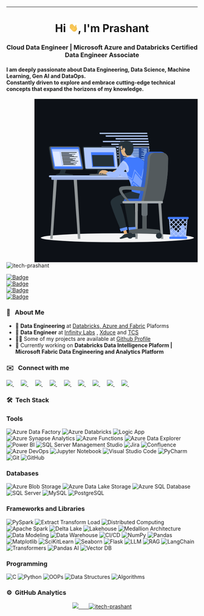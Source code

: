 <hr>
<h1 align="center">
Hi <img src="https://raw.githubusercontent.com/ABSphreak/ABSphreak/master/gifs/Hi.gif" width="25px">, I'm Prashant
</h1>
<h3 align="center">
Cloud Data Engineer | Microsoft Azure and Databricks Certified Data Engineer Associate
</h3>
<h4>
I am deeply passionate about Data Engineering, Data Science, Machine Learning, Gen AI and DataOps.<br>Constantly driven to explore and embrace cutting-edge technical concepts that expand the horizons of my knowledge.
</h4>
<p>
<img align="right" height="430em" src="animation_500_kxa883sd.gif" alt="itech-prashant" />
</p>

<p>
<img src="https://komarev.com/ghpvc/?username=itech-prashant&label=Profile%20views&color=e89b17&style=flat" alt="itech-prashant" />
</p>

[![Badge](https://img.shields.io/badge/Databricks-Certified%20Data%20Engineer-orange?logo=databricks&logoColor=white)](https://credentials.databricks.com/853973c5-b834-40aa-9bd8-b514234d8716#gs.irv21d)
<br>
[![Badge](https://img.shields.io/badge/Microsoft-Certified%20Azure%20Data%20Engineer-blue?logo=microsoft&logoColor=white)](https://learn.microsoft.com/en-us/users/prashant-1080/credentials/3fe3ad418f1b963)
<br>
[![Badge](https://img.shields.io/badge/Microsoft-Certified%20Fabric%20Analytics%20Engineer-blue?logo=microsoft&logoColor=white)](https://learn.microsoft.com/api/credentials/share/en-us/PRASHANT-1080/B201378C96F59155?sharingId=DE6A51F31D06A8BE)
<br>
[![Badge](https://img.shields.io/badge/Resume-View%20Now-green?logo=google-drive&logoColor=white)](https://drive.google.com/file/d/1EW0KoDEBBncdMkHazPQWhX3NMdPdw_71/view?usp=drive_link)
<br>

### 📖 &nbsp; About Me
- 🌱 **Data Engineering** at [Databricks, Azure and Fabric](https://learn.microsoft.com/en-us/azure/architecture/solution-ideas/articles/azure-databricks-modern-analytics-architecture) Plaforms
- 🐍 **Data Engineer** at [Infinity Labs](https://www.infinitylabs.in) , [Xduce](https://www.xduce.com) and [TCS](https://www.tcs.com)
- 👨‍💻 Some of my projects are available at [Github Profile](https://github.com/itech-prashant)
- 🧭 Currently working on **Databricks Data Intelligence Plaform | Microsoft Fabric Data Engineering and Analytics Platform**

<!-- - 📝 I regularly write articles on [my blog](https://itech-prashant.blogspot.com/) -->
<!-- - 📄 Go through my portfolio on [my site](https://itech-prashant.in) -->
<!-- - 📄 Know about my experiences [on my resume](https://resume.io/r/itech-prashant) -->

### ✉️ &nbsp; Connect with me
<p align="left">
<a target="_blank" href="https://www.linkedin.com/in/itech-prashant">
<img src="https://img.shields.io/badge/-LinkedIn-0077B5?style=for-the-badge&logo=Linkedin&logoColor=white">
</img>
</a>
&emsp;
<a target="_blank" href="mailto:itech.prash@gmail.com">
<img src="https://img.shields.io/badge/-Gmail-D14836?style=for-the-badge&logo=Gmail&logoColor=white">
</img>
</a>
&emsp;
<a target="_blank" href="https://instagram.com/prashant.xplorer">
<img src="https://img.shields.io/badge/-Instagram-de26b3?style=for-the-badge&logo=instagram&logoColor=white">
</img>
</a>
&emsp;
<a target="_blank" href="https://x.com/itech_prashant">
<img src="https://img.shields.io/badge/-X-1DA1F2?style=for-the-badge&logo=X&logoColor=white">
</img>
</a>
&emsp;
<a target="_blank" href="https://facebook.com/itech.prashant">
  <img src="https://img.shields.io/badge/-Facebook-1877F2?style=for-the-badge&logo=facebook&logoColor=white">
  </img>
</a>
&emsp;
<a target="_blank" href="https://youtube.com/@prashant_realist">
  <img src="https://img.shields.io/badge/-YouTube-FF0000?style=for-the-badge&logo=youtube&logoColor=white">
  </img>
</a>
&emsp;
<a target="_blank" href="https://wa.me/917979849339">
  <img src="https://img.shields.io/badge/-WhatsApp-25D366?style=for-the-badge&logo=whatsapp&logoColor=white">
  </img>
</a>
&emsp;
<a target="_blank" href="https://threads.net/@prashant_realist">
  <img src="https://img.shields.io/badge/-Threads-000000?style=for-the-badge&logo=threads&logoColor=white">
  </img>
</a>
&emsp;
<a target="_blank" href="https://t.me/tg_deml">
  <img src="https://img.shields.io/badge/-Telegram-26A5E4?style=for-the-badge&logo=telegram&logoColor=white">
  </img>
</a>
&emsp;


</p>

### 🛠 &nbsp;Tech Stack

### Tools
![Azure Data Factory](https://img.shields.io/badge/-Azure%20Data%20Factory-05122A?style=flat&logo=azure)
![Azure Databricks](https://img.shields.io/badge/-Azure%20Databricks-05122A?style=flat&logo=azuredatabricks)
![Logic App](https://img.shields.io/badge/-Logic%20App-05122A?style=flat&logo=azurelogicapps)
![Azure Synapse Analytics](https://img.shields.io/badge/-Azure%20Synapse%20Analytics-05122A?style=flat&logo=azuresynapse)
![Azure Functions](https://img.shields.io/badge/-Azure%20Functions-05122A?style=flat&logo=azurefunctions)
![Azure Data Explorer](https://img.shields.io/badge/-Azure%20Data%20Explorer-05122A?style=flat&logo=azuredataexplorer)
![Power BI](https://img.shields.io/badge/-Power%20BI-05122A?style=flat&logo=powerbi)
![SQL Server Management Studio](https://img.shields.io/badge/-SQL%20Server%20Management%20Studio-05122A?style=flat&logo=microsoftsqlserver)
![Jira](https://img.shields.io/badge/-Jira-05122A?style=flat&logo=jira)
![Confluence](https://img.shields.io/badge/-Confluence-05122A?style=flat&logo=confluence)
![Azure DevOps](https://img.shields.io/badge/-Azure%20DevOps-05122A?style=flat&logo=azuredevops)
![Jupyter Notebook](https://img.shields.io/badge/-Jupyter%20Notebook-05122A?style=flat&logo=jupyter)
![Visual Studio Code](https://img.shields.io/badge/-Visual%20Studio%20Code-05122A?style=flat&logo=visualstudiocode)
![PyCharm](https://img.shields.io/badge/-PyCharm-05122A?style=flat&logo=pycharm)
![Git](https://img.shields.io/badge/-Git-05122A?style=flat&logo=git)
![GitHub](https://img.shields.io/badge/-GitHub-05122A?style=flat&logo=github)

### Databases
![Azure Blob Storage](https://img.shields.io/badge/-Azure%20Blob%20Storage-05122A?style=flat&logo=azureblobstorage)
![Azure Data Lake Storage](https://img.shields.io/badge/-Azure%20Data%20Lake%20Storage-05122A?style=flat&logo=azuredataexplorer)
![Azure SQL Database](https://img.shields.io/badge/-Azure%20SQL%20Database-05122A?style=flat&logo=azure)
![SQL Server](https://img.shields.io/badge/-SQL%20Server-05122A?style=flat&logo=microsoftsqlserver)
![MySQL](https://img.shields.io/badge/-MySQL-05122A?style=flat&logo=mysql)
![PostgreSQL](https://img.shields.io/badge/-PostgreSQL-05122A?style=flat&logo=postgresql)

### Frameworks and Libraries
![PySpark](https://img.shields.io/badge/-PySpark-05122A?style=flat&logo=apachepyspark)
![Extract Transform Load](https://img.shields.io/badge/-Extract%20Transform%20Load-05122A?style=flat&logo=apache)
![Distributed Computing](https://img.shields.io/badge/-Distributed%20Computing-05122A?style=flat&logo=apachehadoop)
![Apache Spark](https://img.shields.io/badge/-Apache%20Spark-05122A?style=flat&logo=apache)
![Delta Lake](https://img.shields.io/badge/-Delta%20Lake-05122A?style=flat&logo=delta)
![Lakehouse](https://img.shields.io/badge/-Lakehouse-05122A?style=flat&logo=azure)
![Medallion Architecture](https://img.shields.io/badge/-Medallion%20Architecture-05122A?style=flat&logo=azure)
![Data Modeling](https://img.shields.io/badge/-Data%20Modeling-05122A?style=flat&logo=tableau)
![Data Warehouse](https://img.shields.io/badge/-Data%20Warehouse-05122A?style=flat&logo=tableau)
![CI/CD](https://img.shields.io/badge/-CI%2FCD-05122A?style=flat&logo=git)
![NumPy](https://img.shields.io/badge/-NumPy-05122A?style=flat&logo=numpy)
![Pandas](https://img.shields.io/badge/-Pandas-05122A?style=flat&logo=pandas)
![Matplotlib](https://img.shields.io/badge/-Matplotlib-05122A?style=flat&logo=matplotlib)
![SciKitLearn](https://img.shields.io/badge/-Sci--Kit_Learn-05122A?style=flat&logo=scikit-learn)
![Seaborn](https://img.shields.io/badge/-Seaborn-05122A?style=flat&logo=seaborn)
![Flask](https://img.shields.io/badge/-Flask-05122A?style=flat&logo=flask)
![LLM](https://img.shields.io/badge/-LLM-05122A?style=flat&logo=python)
![RAG](https://img.shields.io/badge/-RAG-05122A?style=flat&logo=python)
![LangChain](https://img.shields.io/badge/-LangChain-05122A?style=flat&logo=python)
![Transformers](https://img.shields.io/badge/-Transformers-05122A?style=flat&logo=python)
![Pandas AI](https://img.shields.io/badge/-Pandas%20AI-05122A?style=flat&logo=pandas)
![Vector DB](https://img.shields.io/badge/-Vector%20DB-05122A?style=flat&logo=python)

### Programming
![C](https://img.shields.io/badge/-C-05122A?style=flat&logo=c)
![Python](https://img.shields.io/badge/-Python-05122A?style=flat&logo=python)
![OOPs](https://img.shields.io/badge/-OOPs-05122A?style=flat&logo=python)
![Data Structures](https://img.shields.io/badge/-Data%20Structures-05122A?style=flat&logo=python)
![Algorithms](https://img.shields.io/badge/-Algorithms-05122A?style=flat&logo=python)


<!-- - ![Python](https://img.shields.io/badge/-Python-05122A?style=flat&logo=python)&nbsp;
![Spark](https://img.shields.io/badge/-Spark-05122A?style=flat&logo=spark)&nbsp;
![Azure](https://img.shields.io/badge/-Azure-05122A?style=flat&logo=microsoft-azure&logoColor=4287f5)&nbsp;
![Tensorflow](https://img.shields.io/badge/-Tensorflow-05122A?style=flat&logo=tensorflow)\
![OpenCV](https://img.shields.io/badge/-OpenCV-05122A?style=flat&logo=opencv)&nbsp;
![SciKitLearn](https://img.shields.io/badge/-Sci--Kit_Learn-05122A?style=flat&logo=scikit-learn)&nbsp;
![Pandas](https://img.shields.io/badge/-Pandas-05122A?style=flat&logo=pandas)&nbsp;
![Numpy](https://img.shields.io/badge/-Numpy-05122A?style=flat&logo=numpy)&nbsp;
![LangChain](https://img.shields.io/badge/-LangChain-05122A?style=flat)&nbsp;
![RAG](https://img.shields.io/badge/-RAG-05122A?style=flat)&nbsp;-->

<!-- -[JavaScript](https://img.shields.io/badge/-JavaScript-05122A?style=flat&logo=javascript)&nbsp;
![OpenSearch](https://img.shields.io/badge/-OpenSearch-05122A?style=flat&logo=opensearch&logoColor=4287f5)&nbsp;
![Java](https://img.shields.io/badge/-Java-05122A?style=flat&logo=Java&logoColor=FFA518)&nbsp;
![C](https://img.shields.io/badge/-C-05122A?style=flat&logo=C&logoColor=A8B9CC)&nbsp;
![C++](https://img.shields.io/badge/-C++-05122A?style=flat&logo=C%2B%2B&logoColor=00599C)\
![React](https://img.shields.io/badge/-React-05122A?style=flat&logo=react)&nbsp;
![NodeJs](https://img.shields.io/badge/-NodeJs-05122A?style=flat&logo=node.js)
![Django](https://img.shields.io/badge/-Django-05122A?style=flat&logo=django&logoColor=white)&nbsp;
![Flask](https://img.shields.io/badge/-Flask-05122A?style=flat&logo=flask)&nbsp;
![Bootstrap](https://img.shields.io/badge/-Bootstrap-05122A?style=flat&logo=bootstrap&logoColor=563D7C)\
![HTML](https://img.shields.io/badge/-HTML-05122A?style=flat&logo=HTML5)&nbsp;
![CSS](https://img.shields.io/badge/-CSS-05122A?style=flat&logo=CSS3&logoColor=1572B6)&nbsp;
![Git](https://img.shields.io/badge/-Git-05122A?style=flat&logo=git)&nbsp;
![MongoDB](https://img.shields.io/badge/-Mongodb-05122A?style=flat&logo=mongodb&logoColor=green)&nbsp;
![PHP](https://img.shields.io/badge/-PHP-05122A?style=flat&logo=php)&nbsp;
![MySql](https://img.shields.io/badge/-MySql-05122A?style=flat&logo=mysql)\
![AWS](https://img.shields.io/badge/-AWS-05122A?style=flat&logo=amazon)&nbsp;
![Docker](https://img.shields.io/badge/-Docker-05122A?logo=docker&logoColor=4287f5)&nbsp;
![GitHub](https://img.shields.io/badge/-GitHub-05122A?style=flat&logo=github)&nbsp;
![Linux](https://img.shields.io/badge/-Linux-05122A?style=flat&logo=linux)&nbsp;
![Ubuntu](https://img.shields.io/badge/-Ubuntu-05122A?style=flat&logo=ubuntu)&nbsp;
![Selenium](https://img.shields.io/badge/-Selenium-05122A?style=flat&logo=selenium)&nbsp; -->



### ⚙️ &nbsp;GitHub Analytics

<p align="center">
<a href="https://github.com/itech-prashant">
<img height="160em" src="https://github-readme-stats-eight-theta.vercel.app/api?username=itech-prashant&show_icons=true&theme=tokyonight&include_all_commits=true&count_private=true"/>
&nbsp;
&nbsp;
&nbsp;
<img height="160em" src="https://github-readme-streak-stats.herokuapp.com/?user=itech-prashant&theme=tokyonight" alt="itech-prashant" />
</a>
</p>
